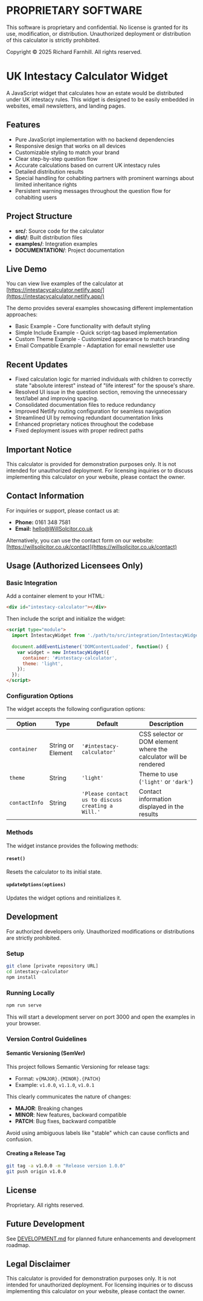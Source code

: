# PROPRIETARY SOFTWARE
This software is proprietary and confidential. No license is granted for its use, modification, or distribution.
Unauthorized deployment or distribution of this calculator is strictly prohibited.

Copyright © 2025 Richard Farnhill. All rights reserved.

# UK Intestacy Calculator Widget

A JavaScript widget that calculates how an estate would be distributed under UK intestacy rules. This widget is designed to be easily embedded in websites, email newsletters, and landing pages.

## Features

- Pure JavaScript implementation with no backend dependencies
- Responsive design that works on all devices
- Customizable styling to match your brand
- Clear step-by-step question flow
- Accurate calculations based on current UK intestacy rules
- Detailed distribution results
- Special handling for cohabiting partners with prominent warnings about limited inheritance rights
- Persistent warning messages throughout the question flow for cohabiting users

## Project Structure
- **src/**: Source code for the calculator
- **dist/**: Built distribution files
- **examples/**: Integration examples
- **DOCUMENTATION/**: Project documentation

## Live Demo

You can view live examples of the calculator at [https://intestacycalculator.netlify.app/](https://intestacycalculator.netlify.app/)

The demo provides several examples showcasing different implementation approaches:
- Basic Example - Core functionality with default styling
- Simple Include Example - Quick script-tag based implementation
- Custom Theme Example - Customized appearance to match branding
- Email Compatible Example - Adaptation for email newsletter use

## Recent Updates

- Fixed calculation logic for married individuals with children to correctly state "absolute interest" instead of "life interest" for the spouse's share.
- Resolved UI issue in the question section, removing the unnecessary text/label and improving spacing.
- Consolidated documentation files to reduce redundancy
- Improved Netlify routing configuration for seamless navigation
- Streamlined UI by removing redundant documentation links
- Enhanced proprietary notices throughout the codebase
- Fixed deployment issues with proper redirect paths

## Important Notice

This calculator is provided for demonstration purposes only. It is not intended for unauthorized deployment.
For licensing inquiries or to discuss implementing this calculator on your website, please contact the owner.

## Contact Information

For inquiries or support, please contact us at:

*   **Phone:** 0161 348 7581
*   **Email:** hello@WillSolcitor.co.uk

Alternatively, you can use the contact form on our website: [https://willsolicitor.co.uk/contact](https://willsolicitor.co.uk/contact)

## Usage (Authorized Licensees Only)

### Basic Integration

Add a container element to your HTML:

```html
<div id="intestacy-calculator"></div>
```

Then include the script and initialize the widget:

```html
<script type="module">
  import IntestacyWidget from './path/to/src/integration/IntestacyWidget.js';
  
  document.addEventListener('DOMContentLoaded', function() {
    var widget = new IntestacyWidget({
      container: '#intestacy-calculator',
      theme: 'light',
    });
  });
</script>
```

### Configuration Options

The widget accepts the following configuration options:

| Option | Type | Default | Description |
|--------|------|---------|-------------|
| `container` | String or Element | `'#intestacy-calculator'` | CSS selector or DOM element where the calculator will be rendered |
| `theme` | String | `'light'` | Theme to use (`'light'` or `'dark'`) |
| `contactInfo` | String | `'Please contact us to discuss creating a Will.'` | Contact information displayed in the results |

### Methods

The widget instance provides the following methods:

#### `reset()`
Resets the calculator to its initial state.

#### `updateOptions(options)`
Updates the widget options and reinitializes it.

## Development

For authorized developers only. Unauthorized modifications or distributions are strictly prohibited.

### Setup

```bash
git clone [private repository URL]
cd intestacy-calculator
npm install
```

### Running Locally

```bash
npm run serve
```

This will start a development server on port 3000 and open the examples in your browser.

### Version Control Guidelines

#### Semantic Versioning (SemVer)
This project follows Semantic Versioning for release tags:
- Format: `v{MAJOR}.{MINOR}.{PATCH}`
- Example: `v1.0.0`, `v1.1.0`, `v1.0.1`

This clearly communicates the nature of changes:
- **MAJOR**: Breaking changes
- **MINOR**: New features, backward compatible
- **PATCH**: Bug fixes, backward compatible

Avoid using ambiguous labels like "stable" which can cause conflicts and confusion.

#### Creating a Release Tag
```bash
git tag -a v1.0.0 -m "Release version 1.0.0"
git push origin v1.0.0
```

## License

Proprietary. All rights reserved.

## Future Development

See [DEVELOPMENT.md](DEVELOPMENT.md) for planned future enhancements and development roadmap. 

## Legal Disclaimer

This calculator is provided for demonstration purposes only. It is not intended for unauthorized deployment.
For licensing inquiries or to discuss implementing this calculator on your website, please contact the owner. 